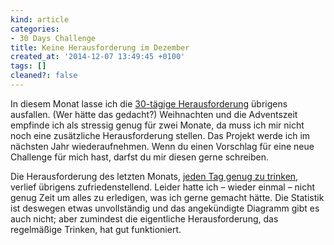 ```yaml
---
kind: article
categories:
- 30 Days Challenge
title: Keine Herausforderung im Dezember
created_at: '2014-12-07 13:49:45 +0100'
tags: []
cleaned?: false
---
```


In diesem Monat lasse ich die [30-tägige
Herausforderung](http://plasisent.org/category/30-days-challenge/)
übrigens ausfallen. (Wer hätte das gedacht?) Weihnachten und die
Adventszeit empfinde ich als stressig genug für zwei Monate, da muss ich
mir nicht noch eine zusätzliche Herausforderung stellen. Das Projekt
werde ich im nächsten Jahr wieder­auf­nehmen. Wenn du einen Vorschlag
für eine neue Challenge für mich hast, darfst du mir diesen gerne
schreiben.

Die Herausforderung des letzten Monats, [jeden Tag genug zu
trinken](http://plasisent.org/genug-trinken/), verlief übrigens
zufriedenstellend. Leider hatte ich – wieder einmal – nicht genug Zeit
um alles zu erledigen, was ich gerne gemacht hätte. Die Statistik ist
deswegen etwas un­voll­ständig und das angekündigte Diagramm gibt es
auch nicht; aber zumindest die eigentliche Herausforderung, das
regelmäßige Trinken, hat gut funktioniert.
